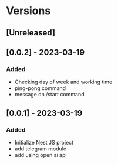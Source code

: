 # Versions

## [Unreleased]

## [0.0.2] - 2023-03-19
### Added
- Checking day of week and working time
- ping-pong command
- message on /start command

## [0.0.1] - 2023-03-19
### Added
- Initialize Nest JS project
- add telegram module
- add using open ai api
